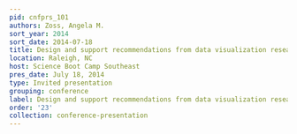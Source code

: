```yaml
---
pid: cnfprs_101
authors: Zoss, Angela M.
sort_year: 2014
sort_date: 2014-07-18
title: Design and support recommendations from data visualization research
location: Raleigh, NC
host: Science Boot Camp Southeast
pres_date: July 18, 2014
type: Invited presentation
grouping: conference
label: Design and support recommendations from data visualization research
order: '23'
collection: conference-presentation
---
```

